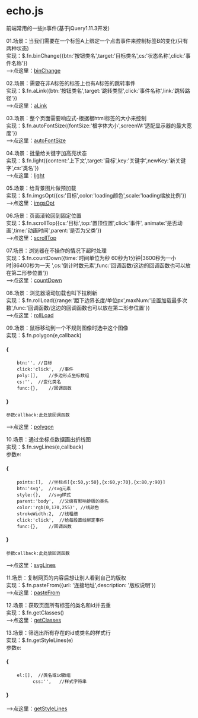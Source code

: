 # echo.js
前端常用的一些js事件(基于jQuery1.11.3开发)

01.场景：当我们需要在一个标签A上绑定一个点击事件来控制标签B的变化(只有两种状态)       
  实现：$.fn.binChange({btn:'按钮类名',target:'目标类名',cs:'状态名称',click:'事件名称'})   
  -->点这里：[binChange](http://htmlpreview.github.io/?https://github.com/MrRetro/Echo/blob/master/src/01.给按钮绑定事件.html)
     
02.场景：需要在非A标签的标签上也有A标签的跳转事件   
  实现：$.fn.aLink({btn:'按钮类名',target:'跳转类型',click:'事件名称',link:'跳转路径'})   
  -->点这里：[aLink](http://htmlpreview.github.io/?https://github.com/MrRetro/Echo/blob/master/src/02.单页非a标签需要有a标签跳转.html)
     
03.场景：整个页面需要响应式-根据根html标签的大小来控制   
  实现：$.fn.autoFontSize({fontSize:'根字体大小',screenW:'适配显示器的最大宽度'})   
  -->点这里：[autoFontSize](http://htmlpreview.github.io/?https://github.com/MrRetro/Echo/blob/master/src/03.小球随html字体大小而缩放.html)
     
04.场景：批量给关键字加高亮状态   
  实现：$.fn.light({content:'上下文',target:'目标',key:'关键字',newKey:'新关键字',cs:'类名'})   
  -->点这里：[light](http://htmlpreview.github.io/?https://github.com/MrRetro/Echo/blob/master/src/04.批量替换关键字.html)
     
05.场景：给背景图片做预加载   
  实现：$.fn.imgsOpt({cs:'目标',color:'loading颜色',scale:'loading缩放比例'})   
  -->点这里：[imgsOpt](http://htmlpreview.github.io/?https://github.com/MrRetro/Echo/blob/master/src/05.背景图片预先加载.html)
     
06.场景：页面滚轮回到固定位置  
	实现：$.fn.scrollTop({cs:'目标',top:'置顶位置',click:'事件',	animate:'是否动画',time:'动画时间',parent:'是否为父类'})    
  -->点这里：[scrollTop](http://htmlpreview.github.io/?https://github.com/MrRetro/Echo/blob/master/src/06.滚轮回到顶部.html)
     
07.场景：浏览器在不操作的情况下超时处理  
	实现：$.fn.countDown({time:'时间单位为秒  60秒为1分钟|3600秒为一小时|86400秒为一天 ',cs:'倒计时数元素',func:'回调函数/这边的回调函数也可以放在第二形参位置'})    
  -->点这里：[countDown](http://htmlpreview.github.io/?https://github.com/MrRetro/Echo/blob/master/src/07.倒计时关闭浏览器.html)
     
08.场景：浏览器滚动加载也叫下拉刷新  
	实现：$.fn.rollLoad({range:'距下边界长度/单位px',maxNum:'设置加载最多次数',func:'回调函数/这边的回调函数也可以放在第二形参位置'})    
  -->点这里：[rollLoad](http://htmlpreview.github.io/?https://github.com/MrRetro/Echo/blob/master/src/08.滚动加载_下拉刷新.html)
     
09.场景：鼠标移动到一个不规则图像时选中这个图像     
	实现：$.fn.polygon(e,callback)   
#### {    
        btn:'',	//目标    
        click:'click',	//事件    
        poly:[],	//多边形点坐标数组    
        cs:'',	//变化类名    
        func:{},	//回调函数    
#### }     
    参数callback:此处放回调函数     
  -->点这里：[polygon](http://htmlpreview.github.io/?https://github.com/MrRetro/Echo/blob/master/src/09.计算鼠标是否在多边形内.html)
     
10.场景：通过坐标点数据画出折线图  
	实现：$.fn.svgLines(e,callback)   
			参数e:      
#### {       
        points:[],	//坐标点[{x:50,y:50},{x:60,y:70},{x:80,y:90}]    
        btn:'svg',	//svg元素     
        style:{},	//svg样式    
        parent:'body',	//父级有影响排版的类名     
        color:'rgb(0,170,255)',	//线颜色    
        strokeWidth:2,	//线粗细   
        click:'click',	//给每段直线绑定事件   
        func:{},	//回调函数   
#### }
    参数callback:此处放回调函数     
  -->点这里：[svgLines](http://htmlpreview.github.io/?https://github.com/MrRetro/Echo/blob/master/src/10.根据所有点坐标画折线.html)
     
11.场景：复制网页的内容后想让别人看到自己的版权  
	实现：$.fn.pasteFrom({url: '连接地址',description: '版权说明'})    
  -->点这里：[pasteFrom](http://htmlpreview.github.io/?https://github.com/MrRetro/Echo/blob/master/src/11.复制后自带版权.html)
     
12.场景：获取页面所有标签的类名和id并去重  
	实现：$.fn.getClasses()    
  -->点这里：[getClasses](http://htmlpreview.github.io/?https://github.com/MrRetro/Echo/blob/master/src/12.获取页面所有标签的类名和id并去重.html)
     
13.场景：筛选出所有存在的id或类名的样式行  
	实现：$.fn.getStyleLines(e)   
			参数e:      
#### {       
        el:[],	//类名或id数组
			  css:'',	//样式字符串
#### }
  -->点这里：[getStyleLines](http://htmlpreview.github.io/?https://github.com/MrRetro/Echo/blob/master/src/13.筛选出所有存在的id或类名的样式行.html)